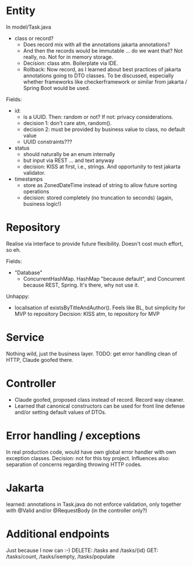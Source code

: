 
Entity
======

In model/Task.java

- class or record?
  - Does record mix with all the annotations jakarta annotations?
  - And then the records would be immutable ... do we want that? Not really, no. Not for
    in memory storage.
  - Decision: class atm. Boilerplate via IDE.
  - Rollback: Now record, as I learned about best practices of jakarta annotations going
    to DTO classes. To be discussed, especially whether frameworks like checkerframework
    or similar from jakarta / Spring Boot would be used.

Fields:

- id:
  - is a UUID. Then: random or not? If not: privacy considerations.
  - decision 1: don't care atm, random().
  - decision 2: must be provided by business value to class, no default value
  - UUID constraints???
- status
  - should naturally be an enum internally
  - but input via REST ... and text anyway
  - decision: KISS at first, i.e., strings. And opportunity to test jakarta validator.
- timestamps
  - store as ZonedDateTime instead of string to allow future sorting operations
  - decision: stored completely (no truncation to seconds) (again, business logic!)

Repository
==========

Realise via interface to provide future flexibility. Doesn't cost much effort, so eh.

Fields:

- "Database"
  - ConcurrentHashMap. HashMap "because default", and Concurrent because REST, Spring.
    It's there, why not use it.

Unhappy:

- localisation of existsByTitleAndAuthor(). Feels like BL, but simplicity for MVP to
  repository
  Decision: KISS atm, to repository for MVP

Service
=======

Nothing wild, just the business layer.
TODO: get error handling clean of HTTP, Claude goofed there.

Controller
==========

- Claude goofed, proposed class instead of record. Record way cleaner.
- Learned that canonical constructors can be used for front line defense and/or setting
default values of DTOs.

Error handling / exceptions
===========================

In real production code, would have own global error handler with own exception classes.
Decision: not for this toy project. Influences also: separation of concerns regarding throwing
HTTP codes.

Jakarta
=======

learned: annotations in Task.java do not enforce validation, only together
with @Valid and/or @RequestBody (in the controller only?)

Additional endpoints
====================

Just because I now can :-)
DELETE: /tasks and /tasks/{id}
GET: /tasks/count, /tasks/isempty, /tasks/populate
